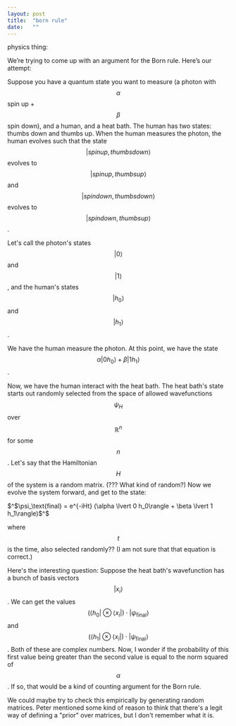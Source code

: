 ```yaml
---
layout: post
title:  "born rule"
date:   ""
---
```


physics thing:

We’re trying to come up with an argument for the Born rule. Here’s our attempt:

Suppose you have a quantum state you want to measure (a photon with $$\alpha$$ spin up + $$\beta$$ spin down), and a human, and a heat bath. The human has two states: thumbs down and thumbs up. When the human measures the photon, the human evolves such that the state $$\lvert spin up, thumbs down\rangle$$ evolves to $$\lvert spin up, thumbs up\rangle$$ and $$\lvert spin down, thumbs down\rangle$$ evolves to $$\lvert spin down, thumbs up\rangle$$.

Let's call the photon's states $$\lvert 0\rangle$$ and $$\lvert 1\rangle$$, and the human's states $$\lvert h_0\rangle$$ and $$\lvert h_1\rangle$$.

We have the human measure the photon. At this point, we have the state $$\alpha \lvert 0 h_0\rangle + \beta \lvert 1 h_1\rangle$$.

Now, we have the human interact with the heat bath. The heat bath's state starts out randomly selected from the space of allowed wavefunctions $$\psi_H$$ over $$\mathbb{R}^n$$ for some $$n$$. Let's say that the Hamiltonian $$H$$ of the system is a random matrix. (??? What kind of random?) Now we evolve the system forward, and get to the state:

$^$\psi_\text{final} = e^{-iHt} (\alpha \lvert 0 h_0\rangle + \beta \lvert 1 h_1\rangle)$^$

where $$t$$ is the time, also selected randomly?? (I am not sure that that equation is correct.)

Here's the interesting question: Suppose the heat bath's wavefunction has a bunch of basis vectors $$\lvert x_i\rangle$$. We can get the values $$(\langle h_0 \rvert \otimes \langle x_i \rvert) \cdot \lvert\psi_\text{final}\rangle$$ and $$(\langle h_1 \rvert \otimes \langle x_i \rvert) \cdot \lvert\psi_\text{final}\rangle$$. Both of these are complex numbers. Now, I wonder if the probability of this first value being greater than the second value is equal to the norm squared of $$\alpha$$. If so, that would be a kind of counting argument for the Born rule.

We could maybe try to check this empirically by generating random matrices. Peter mentioned some kind of reason to think that there's a legit way of defining a "prior" over matrices, but I don't remember what it is.
